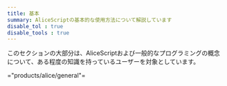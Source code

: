 ```yaml
---
title: 基本
summary: AliceScriptの基本的な使用方法について解説しています
disable_tol : true
disable_tools : true
---
```

 このセクションの大部分は、AliceScriptおよび一般的なプログラミングの概念について、ある程度の知識を持っているユーザーを対象としています。

="products/alice/general"=